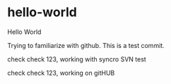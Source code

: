 # hello-world
Hello World

Trying to familiarize with github. This is a test commit.

check check 123, working with syncro SVN
test

check check 123, working on gitHUB
